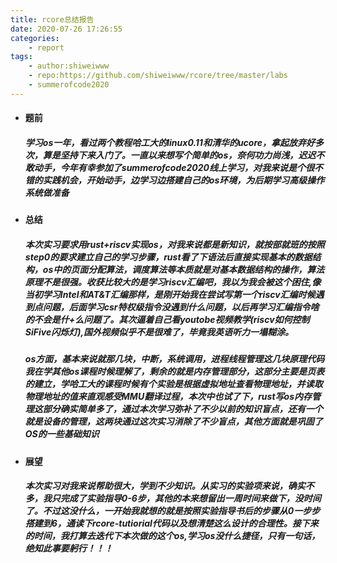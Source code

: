 ```yaml
---
title: rcore总结报告
date: 2020-07-26 17:26:55
categories:
    - report
tags:
    - author:shiweiwww
    - repo:https://github.com/shiweiwww/rcore/tree/master/labs
    - summerofcode2020
---
```

* #### 题前
    ##### 学习os一年，看过两个教程哈工大的linux0.11和清华的ucore，拿起放弃好多次，算是坚持下来入门了。一直以来想写个简单的os，奈何功力尚浅，迟迟不敢动手，今年有幸参加了summerofcode2020线上学习，对我来说是个很不错的实践机会，开始动手，边学习边搭建自己的os环境，为后期学习高级操作系统做准备
* #### 总结
    ##### 本次实习要求用rust+riscv实现os，对我来说都是新知识，就按部就班的按照step0的要求建立自己的学习步骤，rust看了下语法后直接实现基本的数据结构，os中的页面分配算法，调度算法等本质就是对基本数据结构的操作，算法原理不是很强。收获比较大的是学习riscv汇编吧，我以为我会被这个困住,像当初学习Intel和AT&T汇编那样，是刚开始我在尝试写第一个riscv汇编时候遇到点问题，后面学习csr特权级指令没遇到什么问题，以后再学习汇编指令啥的不会是什+么问题了。其次逼着自己看youtobe视频教学(riscv如何控制SiFive闪烁灯),国外视频似乎不是很难了，毕竟我英语听力一塌糊涂。
    ##### os方面，基本来说就那几块，中断，系统调用，进程线程管理这几块原理代码我在学其他os课程时候理解了，剩余的就是内存管理部分，这部分主要是页表的建立，学哈工大的课程时候有个实验是根据虚拟地址查看物理地址，并读取物理地址的值来直观感受MMU翻译过程，本次中也试了下，rust写os内存管理这部分确实简单多了，通过本次学习弥补了不少以前的知识盲点，还有一个就是设备的管理，这两块通过这次实习消除了不少盲点，其他方面就是巩固了OS的一些基础知识
* #### 展望
    ##### 本次实习对我来说帮助很大，学到不少知识。从实习的实验项来说，确实不多，我只完成了实验指导0-6步，其他的本来想留出一周时间来做下，没时间了。不过这没什么，一开始我就想的就是按照实验指导书后的步骤从0一步步搭建到6，通读下rcore-tutiorial代码以及想清楚这么设计的合理性。接下来的时间，我打算去迭代下本次做的这个os,学习os没什么捷径，只有一句话，绝知此事要躬行！！！
